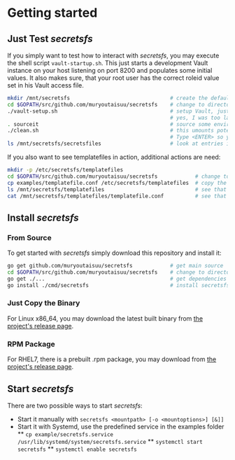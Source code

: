 # Getting started

## Just Test _secretsfs_

If you simply want to test how to interact with _secretsfs_, you may execute the shell script `vault-startup.sh`.
This just starts a development Vault  instance on your host listening on port 8200 and populates some initial values.
It also makes sure, that your root user has the correct roleid value set in his Vault  access file.

```bash
mkdir /mnt/secretsfs                                # create the default mountpoint
cd $GOPATH/src/github.com/muryoutaisuu/secretsfs    # change to directory
./vault-setup.sh                                    # setup Vault, just following instructions on screen
                                                    # yes, I was too lazy to do some string parsing
. sourceit                                          # source some environment variables
./clean.sh                                          # this umounts potentially existing old mounts, build secretsfs anew and mounts it
                                                    # Type <ENTER> so you can see your prompt again
ls /mnt/secretsfs/secretsfiles                      # look at entries inside of that new secretsfs
```

If you also want to see templatefiles in action, additional actions are need:

```bash
mkdir -p /etc/secretsfs/templatefiles
cd $GOPATH/src/github.com/muryoutaisuu/secretsfs            # change to directory
cp examples/templatefile.conf /etc/secretsfs/templatefiles  # copy the template example to the templatefiles
ls /mnt/secretsfs/templatefiles                             # see that the newly copied file now gets listed
cat /mnt/secretsfs/templatefiles/templatefile.conf          # see that the secret is rendered upon this cat
```

## Install _secretsfs_

### From Source

To get started with _secretsfs_ simply download this repository and install it:

```bash
go get github.com/muryoutaisuu/secretsfs            # get main source
cd $GOPATH/src/github.com/muryoutaisuu/secretsfs    # change to directory
go get ./...                                        # get dependencies
go install ./cmd/secretsfs                          # install secretsfs
```

### Just Copy the Binary

For Linux x86_64, you may download the latest built binary from [the project's release page](https://github.com/muryoutaisuu/secretsfs/releases).

### RPM Package

For RHEL7, there is a prebuilt .rpm package, you may download from [the project's release page](https://github.com/muryoutaisuu/secretsfs/releases).

## Start *secretsfs*

There are two possible ways to start *secretsfs*:

* Start it manually with `secretsfs <mountpath> [-o <mountoptions>] [&]]`
* Start it with Systemd, use the predefined service in the examples folder
** `cp example/secretsfs.service /usr/lib/systemd/system/secretsfs.service`
** `systemctl start secretsfs`
** `systemctl enable secretsfs`

